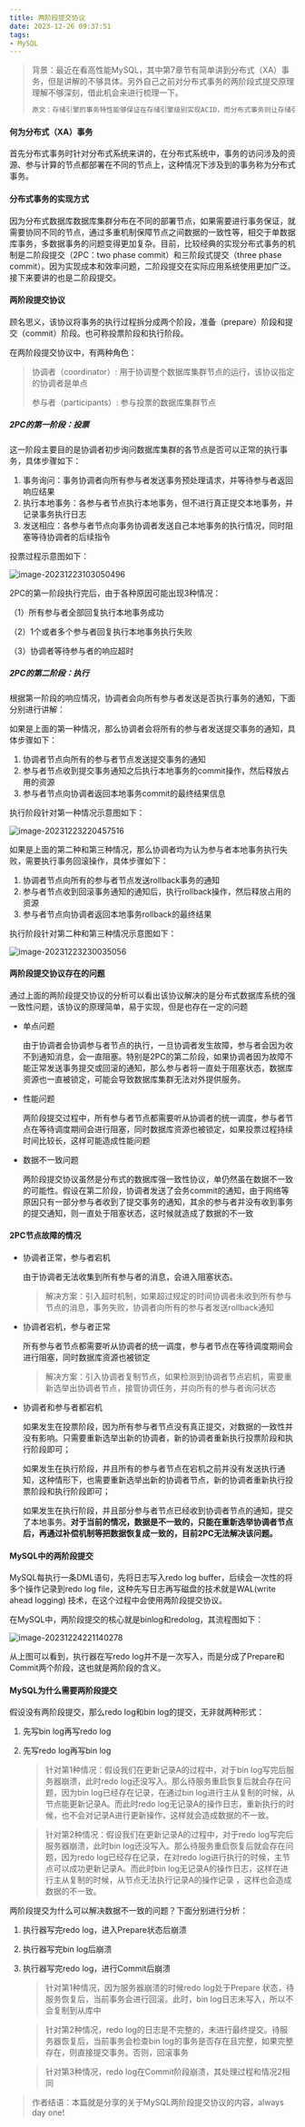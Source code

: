 ```yaml
---
title: 两阶段提交协议
date: 2023-12-26 09:37:51
tags:
- MySQL
---
```


> 背景：最近在看高性能MySQL，其中第7章节有简单讲到分布式（XA）事务，但是讲解的不够具体。另外自己之前对分布式事务的两阶段式提交原理理解不够深刻，借此机会来进行梳理一下。
>
> ```markdown
> 原文：存储引擎的事务特性能够保证在存储引擎级别实现ACID，而分布式事务则让存储引擎级别的ACID可以扩展到数据库层面，甚至可以扩展到多个数据库之间——这需要通过两阶段提交实现。
> ```

#### 何为分布式（XA）事务

首先分布式事务时针对分布式系统来讲的，在分布式系统中，事务的访问涉及的资源、参与计算的节点都部署在不同的节点上，这种情况下涉及到的事务称为分布式事务。

#### 分布式事务的实现方式

因为分布式数据库数据库集群分布在不同的部署节点，如果需要进行事务保证，就需要协同不同的节点，通过多重机制保障节点之间数据的一致性等，相交于单数据库事务，多数据事务的问题变得更加复杂。目前，比较经典的实现分布式事务的机制是二阶段提交（2PC：two phase commit）和三阶段式提交（three phase commit）。因为实现成本和效率问题，二阶段提交在实际应用系统使用更加广泛。接下来要讲的也是二阶段提交。

#### 两阶段提交协议

顾名思义，该协议将事务的执行过程拆分成两个阶段，准备（prepare）阶段和提交（commit）阶段。也可称投票阶段和执行阶段。

在两阶段提交协议中，有两种角色：

> 协调者（coordinator）: 用于协调整个数据库集群节点的运行，该协议指定的协调者是单点
>
> 参与者（participants）: 参与投票的数据库集群节点

##### 2PC的第一阶段：投票

这一阶段主要目的是协调者初步询问数据库集群的各节点是否可以正常的执行事务，具体步骤如下：

1. 事务询问：事务协调者向所有参与者发送事务预处理请求，并等待参与者返回响应结果
2. 执行本地事务：各参与者节点执行本地事务，但不进行真正提交本地事务，并记录事务执行日志
3. 发送相应：各参与者节点向事务协调者发送自己本地事务的执行情况，同时阻塞等待协调者的后续指令

投票过程示意图如下：

![image-20231223103050496](https://p.ipic.vip/bpyyal.png)



2PC的第一阶段执行完后，由于各种原因可能出现3种情况：

（1）所有参与者全部回复执行本地事务成功

（2）1个或者多个参与者回复执行本地事务执行失败

（3）协调者等待参与者的响应超时

##### 2PC的第二阶段：执行

根据第一阶段的响应情况，协调者会向所有参与者发送是否执行事务的通知，下面分别进行讲解：

如果是上面的第一种情况，那么协调者会将所有的参与者发送提交事务的通知，具体步骤如下：

1. 协调者节点向所有的参与者节点发送提交事务的通知
2. 参与者节点收到提交事务通知之后执行本地事务的commit操作，然后释放占用的资源
3. 参与者节点向协调者返回本地事务commit的最终结果信息

执行阶段针对第一种情况示意图如下：

![image-20231223220457516](https://p.ipic.vip/3vspvb.png)

如果是上面的第二种和第三种情况，那么协调者均为认为参与者本地事务执行失败，需要执行事务回滚操作，具体步骤如下：

1. 协调者节点向所有的参与者节点发送rollback事务的通知
2. 参与者节点收到回滚事务通知的通知后，执行rollback操作，然后释放占用的资源
3. 参与者节点向协调者返回本地事务rollback的最终结果

执行阶段针对第二种和第三种情况示意图如下：

![image-20231223230035056](https://p.ipic.vip/la45wa.png)

#### 两阶段提交协议存在的问题

通过上面的两阶段提交协议的分析可以看出该协议解决的是分布式数据库系统的强一致性问题，该协议的原理简单，易于实现，但是也存在一定的问题

- 单点问题

  由于协调者会协调参与者节点的执行，一旦协调者发生故障，参与者会因为收不到通知消息，会一直阻塞。特别是2PC的第二阶段，如果协调者因为故障不能正常发送事务提交或回滚的通知，那么参与者将一直处于阻塞状态，数据库资源也一直被锁定，可能会导致数据库集群无法对外提供服务。

- 性能问题

  两阶段提交过程中，所有参与者节点都需要听从协调者的统一调度，参与者节点在等待调度期间会进行阻塞，同时数据库资源也被锁定，如果投票过程持续时间比较长，这样可能造成性能问题

- 数据不一致问题

  两阶段提交协议虽然是分布式的数据库强一致性协议，单仍然虽在数据不一致的可能性。假设在第二阶段，协调者发送了会务commit的通知，由于网络等原因只有一部分参与者收到了提交事务的通知，其余的参与者并没有收到事务的提交通知，则一直处于阻塞状态，这时候就造成了数据的不一致

#### 2PC节点故障的情况

- 协调者正常，参与者宕机

  由于协调者无法收集到所有参与者的消息，会进入阻塞状态。

  > 解决方案：引入超时机制，如果超过规定的时间协调者未收到所有参与节点的消息，事务失败，协调者向所有的参与者发送rollback通知

- 协调者宕机，参与者正常

  所有参与者节点都需要听从协调者的统一调度，参与者节点在等待调度期间会进行阻塞，同时数据库资源也被锁定

  > 解决方案：引入协调者复制节点，如果检测到协调者节点宕机，需要重新选举出协调者节点，接管协调任务，并向所有的参与者询问状态

- 协调者和参与者都宕机

  如果发生在投票阶段，因为所有参与者节点没有真正提交，对数据的一致性并没有影响。只需要重新选举出新的协调者，新的协调者重新执行投票阶段和执行阶段即可；

  如果发生在执行阶段，并且所有的参与者节点在宕机之前并没有发送执行通知，这种情形下，也需要重新选举出新的协调者节点，新的协调者重新执行投票阶段和执行阶段即可；

  如果发生在执行阶段，并且部分参与者节点已经收到协调者节点的通知，提交了本地事务。**对于当前的情况，数据是不一致的，只能在重新选举协调者节点后，再通过补偿机制等把数据恢复成一致的，目前2PC无法解决该问题。**

#### MySQL中的两阶段提交

MySQL每执行一条DML语句，先将日志写入redo log buffer，后续会一次性的将多个操作记录到redo log file，这种先写日志再写磁盘的技术就是WAL(write ahead logging) 技术，在这个过程中会使用两阶段提交协议。

在MySQL中，两阶段提交的核心就是binlog和redolog，其流程图如下：

![image-20231224221140278](https://p.ipic.vip/l6omkl.png)

从上图可以看到，执行器在写redo log并不是一次写入，而是分成了Prepare和Commit两个阶段，这也就是两阶段的含义。

#### MySQL为什么需要两阶段提交

假设没有两阶段提交，那么redo log和bin log的提交，无非就两种形式：

1. 先写bin log再写redo log
2. 先写redo log再写bin log

   > 针对第1种情况：假设我们在更新记录A的过程中，对于bin log写完后服务器崩溃，此时redo log还没写入。那么待服务重启恢复后就会存在问题，因为bin log已经存在记录，在通过bin log进行主从复制的时候，从节点能更新记录A。而此时redo log无记录A的操作日志，重新执行的时候，也不会对记录A进行更新操作，这样就会造成数据的不一致。

   > 针对第2种情况：假设我们在更新记录A的过程中，对于redo log写完后服务器崩溃，此时bin log还没写入。那么待服务重启恢复后就会存在问题，因为redo log已经存在记录，在对redo log进行执行的时候，主节点可以成功更新记录A。而此时bin log无记录A的操作日志，这样在进行主从复制的时候，从节点无法执行记录A的操作记录 ，这样也会造成数据的不一致。

两阶段提交为什么可以解决数据不一致的问题？下面分别进行分析：

1. 执行器写完redo log，进入Prepare状态后崩溃
2. 执行器写完bin log后崩溃
3. 执行器写完redo log，进行Commit后崩溃

   > 针对第1种情况，因为服务器崩溃的时候redo log处于Prepare 状态，待服务恢复后，当前事务会进行回滚。此时，bin log日志未写入，所以不会复制到从库中

   > 针对第2种情况，redo log的日志是不完整的，未进行最终提交。待服务器恢复后，当前事务会检查bin log的事务是否存在且完整，如果完整存在，则直接提交事务。否则，回滚事务

   > 针对第3种情况，redo log在Commit阶段崩溃，其处理过程和情况2相同

> 作者结语：本篇就是分享的关于MySQL两阶段提交协议的内容，always day one!


